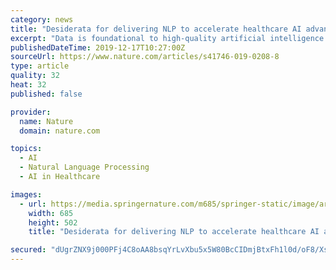 ```yaml
---
category: news
title: "Desiderata for delivering NLP to accelerate healthcare AI advancement and a Mayo Clinic NLP-as-a-service implementation"
excerpt: "Data is foundational to high-quality artificial intelligence (AI). Given that a substantial amount of clinically relevant information is embedded in unstructured data, natural language processing (NLP) plays an essential role in extracting valuable information that can benefit decision making, administration reporting, and research. Here ..."
publishedDateTime: 2019-12-17T10:27:00Z
sourceUrl: https://www.nature.com/articles/s41746-019-0208-8
type: article
quality: 32
heat: 32
published: false

provider:
  name: Nature
  domain: nature.com

topics:
  - AI
  - Natural Language Processing
  - AI in Healthcare

images:
  - url: https://media.springernature.com/m685/springer-static/image/art%3A10.1038%2Fs41746-019-0208-8/MediaObjects/41746_2019_208_Fig1_HTML.png
    width: 685
    height: 502
    title: "Desiderata for delivering NLP to accelerate healthcare AI advancement and a Mayo Clinic NLP-as-a-service implementation"

secured: "dUgrZNX9j000PFj4C8oAA8bsqYrLvXbu5x5W80BcCIDmjBtxFh1l0d/oF8/Xs3h42vvPB7oI+FOYWsRi9O6wpu1smjGnQt4v+mSdFqrZNWu4o1pFrKNXbob9ODBUABsCte7S6152c6ymRd3VEQ11ERmAgwo5+IN8+FIqEY4tdfXm/D2RsnqNUEm5M/uzlkS7yEscovV++JfPo3CoHKZToq54v2HY8uwUABx29aV+zh3CrGNd88UNNkzmUuHmzrdevuoT7MN/4pmy1jdqSmwNug==;ECOk7pHqYleVI/oNMrWA9Q=="
---
```


